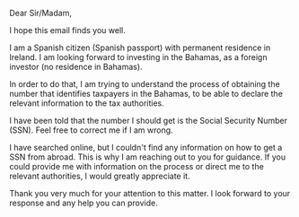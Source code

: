 Dear Sir/Madam,

I hope this email finds you well.

I am a Spanish citizen (Spanish passport) with permanent residence in Ireland. I am looking forward to investing in the Bahamas, as a foreign investor (no residence in Bahamas).

In order to do that, I am trying to understand the process of obtaining the number that identifies taxpayers in the Bahamas, to be able to declare the relevant information to the tax authorities.

I have been told that the number I should get is the Social Security Number (SSN). Feel free to correct me if I am wrong.

I have searched online, but I couldn't find any information on how to get a SSN from abroad. This is why I am reaching out to you for guidance. If you could provide me with information on the process or direct me to the relevant authorities, I would greatly appreciate it.

Thank you very much for your attention to this matter. I look forward to your response and any help you can provide.